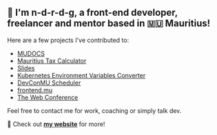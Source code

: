 ## 👋 **I'm n-d-r-d-g, a front-end developer, freelancer and mentor based in 🇲🇺 Mauritius!**

Here are a few projects I've contributed to:

- [MUDOCS](https://github.com/n-d-r-d-g/redesigned/tree/main/mudocs)
- [Mauritius Tax Calculator](https://github.com/n-d-r-d-g/redesigned/tree/main/mauritius_tax_calculator)
- [Slides](https://github.com/n-d-r-d-g/slides)
- [Kubernetes Environment Variables Converter](https://github.com/n-d-r-d-g/k8s-env-converter)
- [DevConMU Scheduler](https://github.com/n-d-r-d-g/devcon-scheduler)
- [frontend.mu](https://github.com/n-d-r-d-g/frontend.mu)
- [The Web Conference](https://github.com/n-d-r-d-g/conference-2024)

Feel free to contact me for work, coaching or simply talk dev.

🚀 Check out [**my website**](https://n-d-r-d-g.com) for more!

<!--
**n-d-r-d-g/n-d-r-d-g** is a ✨ _special_ ✨ repository because its `README.md` (this file) appears on your GitHub profile.

Here are some ideas to get you started:

- 🔭 I’m currently working on ...
- 🌱 I’m currently learning ...
- 👯 I’m looking to collaborate on ...
- 🤔 I’m looking for help with ...
- 💬 Ask me about ...
- 📫 How to reach me: ...
- 😄 Pronouns: ...
- ⚡ Fun fact: ...
-->
